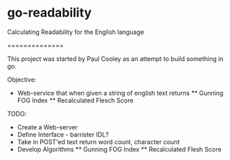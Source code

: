 go-readability
==============

Calculating Readability for the English language

==============

This project was started by Paul Cooley as an attempt
to build something in go.

Objective:
* Web-service that when given a string of english text returns 
** Gunning FOG Index
** Recalculated Flesch Score



TODO:
 * Create a Web-server
 * Define Interface - barrister IDL?
 * Take in POST'ed text return word count, character count
 * Develop Algorithms
 ** Gunning FOG Index
 ** Recalculated Flesh Score
 